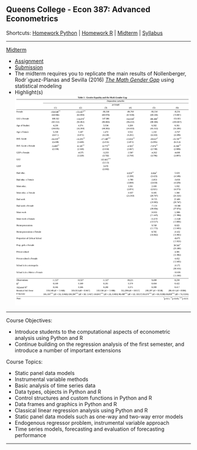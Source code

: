## Queens College - Econ 387: Advanced Econometrics 
Shortcuts:
[Homework Python](https://github.com/eng-jonathan/QC_ECON_387_AdvancedEconometrics/tree/master/homework_python) |
[Homework R](https://github.com/eng-jonathan/QC_ECON_387_AdvancedEconometrics/tree/master/homework_r) |
[Midterm](https://github.com/eng-jonathan/QC_ECON_387_AdvancedEconometrics/tree/master/midterm) |
[Syllabus](https://github.com/eng-jonathan/QC_ECON_387_AdvancedEconometrics/blob/master/syllabus/syllabus_econ387.pdf) 
___

[Midterm](https://github.com/eng-jonathan/QC_ECON_387_AdvancedEconometrics/tree/master/midterm)
* [Assignment](https://github.com/eng-jonathan/QC_ECON_387_AdvancedEconometrics/blob/master/midterm/midterm_prompt.pdf) 
* [Submission](https://github.com/eng-jonathan/QC_ECON_387_AdvancedEconometrics/blob/master/midterm/midterm.Rmd)
* The midterm requires you to replicate the main results of Nollenberger, Rodr´ıguez-Planas and Sevilla (2016) [*The Math Gender Gap*](https://github.com/eng-jonathan/QC_ECON_387_AdvancedEconometrics/blob/master/midterm/the_math_gender_gap.pdf) using statistical modeling
* Highlight(s)
![](images/midterm_multiregression_output.jpg)
___
Course Objectives:
* Introduce students to the computational aspects of econometric analysis using Python and R
* Continue building on the regression analysis of the first semester, and introduce a number of important extensions

Course Topics:
* Static panel data models
* Instrumental variable methods
* Basic analysis of time series data
* Data types, objects in Python and R
* Control structures and custom functions in Python and R
* Data frames and graphics in Python and R
* Classical linear regression analysis using Python and R
* Static panel data models such as one-way and two-way error models
* Endogenous regressor problem, instrumental variable approach
* Time series models, forecasting and evaluation of forecasting performance
___

